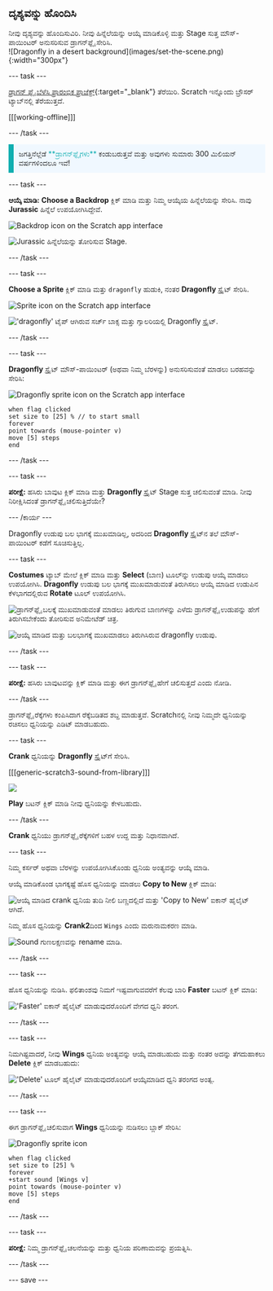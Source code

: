 ## ದೃಶ್ಯವನ್ನು ಹೊಂದಿಸಿ

<div style="display: flex; flex-wrap: wrap">
<div style="flex-basis: 200px; flex-grow: 1; margin-right: 15px;">
ನೀವು ದೃಶ್ಯವನ್ನು ಹೊಂದಿಸುವಿರಿ. ನೀವು ಹಿನ್ನೆಲೆಯನ್ನು ಆಯ್ಕೆ ಮಾಡಿಕೊಳ್ಳಿ ಮತ್ತು Stage ಸುತ್ತ ಮೌಸ್-ಪಾಯಿಂಟರ್‌ ಅನುಸರಿಸುವ ಡ್ರಾಗನ್‌ಫ್ಲೈ ಸೇರಿಸಿ.
</div>
<div>
![Dragonfly in a desert background](images/set-the-scene.png){:width="300px"}
</div>
</div>

--- task ---

[ಡ್ರಾಗನ್‌ ಫ್ಲೈ ಬೆಳೆಸಿ ಪ್ರಾರಂಭಿಕ ಪ್ರಾಜೆಕ್ಟ್](https://scratch.mit.edu/projects/535695413/editor){:target="_blank"} ತೆರೆಯಿರಿ. Scratch ಇನ್ನೊಂದು ಬ್ರೌಸರ್ ಟ್ಯಾಬ್‌ನಲ್ಲಿ ತೆರೆಯುತ್ತದೆ.

[[[working-offline]]]

--- /task ---

<p style="border-left: solid; border-width:10px; border-color: #0faeb0; background-color: aliceblue; padding: 10px;">
ಜಗತ್ತಿನೆಲ್ಲೆಡೆ <span style="color: #0faeb0">**ಡ್ರಾಗನ್‌ಫ್ಲೈಗಳು**</span> ಕಂಡುಬರುತ್ತವೆ ಮತ್ತು ಅವುಗಳು ಸುಮಾರು 300 ಮಿಲಿಯನ್‌ ವರ್ಷಗಳಿಂದಲೂ ಇವೆ!</p>

--- task ---

**ಆಯ್ಕೆ ಮಾಡಿ:** **Choose a Backdrop** ಕ್ಲಿಕ್‌ ಮಾಡಿ ಮತ್ತು ನಿಮ್ಮ ಆಯ್ಕೆಯ ಹಿನ್ನೆಲೆಯನ್ನು ಸೇರಿಸಿ. ನಾವು **Jurassic** ಹಿನ್ನೆಲೆ ಉಪಯೋಗಿಸಿದ್ದೇವೆ.

![Backdrop icon on the Scratch app interface](images/choose-backdrop-icon.png)

![Jurassic ಹಿನ್ನೆಲೆಯನ್ನು ತೋರಿಸುವ Stage.](images/Jurassic-backdrop.png)

--- /task ---

--- task ---

**Choose a Sprite** ಕ್ಲಿಕ್‌ ಮಾಡಿ ಮತ್ತು `dragonfly` ಹುಡುಕಿ, ನಂತರ **Dragonfly** ಸ್ಪ್ರೈಟ್‌ ಸೇರಿಸಿ.

![Sprite icon on the Scratch app interface](images/choose-sprite-icon.png)

!['dragonfly' ಟೈಪ್‌ ಆಗಿರುವ ಸರ್ಚ್‌ ಬಾಕ್ಸ ಮತ್ತು ಗ್ಯಾಲರಿಯಲ್ಲಿ Dragonfly ಸ್ಪ್ರೈಟ್.](images/dragonfly-search.png)

--- /task ---

--- task ---

**Dragonfly** ಸ್ಪ್ರೈಟ್‌ ಮೌಸ್-ಪಾಯಿಂಟರ್‌ (ಅಥವಾ ನಿಮ್ಮ ಬೆರಳನ್ನು) ಅನುಸರಿಸುವಂತೆ ಮಾಡಲು ಬರಹವನ್ನು ಸೇರಿಸಿ:

![Dragonfly sprite icon on the Scratch app interface](images/dragonfly-icon.png)

```blocks3
when flag clicked
set size to [25] % // to start small
forever
point towards (mouse-pointer v)
move [5] steps
end
```
--- /task ---

--- task ---

**ಪರೀಕ್ಷೆ:** ಹಸಿರು ಬಾವುಟ ಕ್ಲಿಕ್‌ ಮಾಡಿ ಮತ್ತು **Dragonfly** ಸ್ಪ್ರೈಟ್‌ Stage ಸುತ್ತ ಚಲಿಸುವಂತೆ ಮಾಡಿ. ನೀವು ನಿರೀಕ್ಷಿಸಿದಂತೆ ಡ್ರಾಗನ್‌ಫ್ಲೈ ಚಲಿಸುತ್ತಿದೆಯೇ?

--- /ಕಾರ್ಯ ---

Dragonfly ಉಡುಪು ಬಲ ಭಾಗಕ್ಕೆ ಮುಖಮಾಡಿಲ್ಲ, ಅದರಿಂದ **Dragonfly** ಸ್ಪ್ರೈಟ್‌ನ ತಲೆ ಮೌಸ್-ಪಾಯಿಂಟರ್‌ ಕಡೆಗೆ ಸೂಚಿಸುತ್ತಿಲ್ಲ.

--- task ---

**Costumes** ಟ್ಯಾಬ್‌ ಮೇಲೆ ಕ್ಲಿಕ್‌ ಮಾಡಿ ಮತ್ತು **Select** (ಬಾಣ) ಟೂಲ್‌ನ್ನು ಉಡುಪು ಆಯ್ಕೆ ಮಾಡಲು ಉಪಯೋಗಿಸಿ. **Dragonfly** ಉಡುಪು ಬಲ ಭಾಗಕ್ಕೆ ಮುಖಮಾಡುವಂತೆ ತಿರುಗಿಸಲು ಆಯ್ಕೆ ಮಾಡಿದ ಉಡುಪಿನ ಕೆಳಭಾಗದಲ್ಲಿರುವ **Rotate** ಟೂಲ್‌ ಉಪಯೋಗಿಸಿ.

![ಡ್ರಾಗನ್‌ಫ್ಲೈ ಬಲಕ್ಕೆ ಮುಖಮಾಡುವಂತೆ ಮಾಡಲು ತಿರುಗುವ ಬಾಣಗಳನ್ನು ಎಳೆದು ಡ್ರಾಗನ್‌ಫ್ಲೈ ಉಡುಪನ್ನು ಹೇಗೆ ತಿರುಗಿಸಬೇಕೆಂದು ತೋರಿಸುವ ಅನಿಮೇಟೆಡ್‌ ಚಿತ್ರ.](images/rotated-costume.gif)

![ಆಯ್ಕೆ ಮಾಡಿದ ಮತ್ತು ಬಲಭಾಗಕ್ಕೆ ಮುಖಮಾಡಲು ತಿರುಗಿಸಿರುವ dragonfly ಉಡುಪು.](images/rotated-costume.png)

--- /task ---

--- task ---

**ಪರೀಕ್ಷೆ:** ಹಸಿರು ಬಾವುಟವನ್ನು ಕ್ಲಿಕ್‌ ಮಾಡಿ ಮತ್ತು ಈಗ ಡ್ರಾಗನ್‌ಫ್ಲೈ ಹೇಗೆ ಚಲಿಸುತ್ತದೆ ಎಂದು ನೋಡಿ.

--- /task ---

ಡ್ರಾಗನ್‌ಫ್ಲೈ ರೆಕ್ಕೆಗಳು ಕಂಪಿಸಿದಾಗ ರೆಕ್ಕೆಬಡಿತದ ಶಬ್ದ ಮಾಡುತ್ತವೆ. Scratchನಲ್ಲಿ ನೀವು ನಿಮ್ಮದೇ ಧ್ವನಿಯನ್ನು ರಚಿಸಲು ಧ್ವನಿಯನ್ನು ಎಡಿಟ್‌ ಮಾಡಬಹುದು.

--- task ---

**Crank** ಧ್ವನಿಯನ್ನು **Dragonfly** ಸ್ಪ್ರೈಟ್‌ಗೆ ಸೇರಿಸಿ.

[[[generic-scratch3-sound-from-library]]]

![](images/crank-sound-editor.png)

**Play** ಬಟನ್‌ ಕ್ಲಿಕ್‌ ಮಾಡಿ ನೀವು ಧ್ವನಿಯನ್ನು ಕೇಳಬಹುದು.

--- /task ---

**Crank** ಧ್ವನಿಯು ಡ್ರಾಗನ್‌ಫ್ಲೈ ರೆಕ್ಕೆಗಳಿಗೆ ಬಹಳ ಉದ್ದ ಮತ್ತು ನಿಧಾನವಾಗಿದೆ.

--- task ---

ನಿಮ್ಮ ಕರ್ಸರ್‌ ಅಥವಾ ಬೆರಳನ್ನು ಉಪಯೋಗಿಸಿಕೊಂಡು ಧ್ವನಿಯ ಅಂತ್ಯವನ್ನು ಆಯ್ಕೆ ಮಾಡಿ.

ಆಯ್ಕೆ ಮಾಡಿಕೊಂಡ ಭಾಗಕ್ಕಷ್ಟೆ ಹೊಸ ಧ್ವನಿಯನ್ನು ಮಾಡಲು **Copy to New** ಕ್ಲಿಕ್‌ ಮಾಡಿ:

![ಆಯ್ಕೆ ಮಾಡಿದ crank ಧ್ವನಿಯ ತುದಿ ನೀಲಿ ಬಣ್ಣದಲ್ಲಿದೆ ಮತ್ತು 'Copy to New' ಐಕಾನ್‌ ಹೈಲೈಟ್‌ ಆಗಿದೆ.](images/crank-copy-end.png)

ನಿಮ್ಮ ಹೊಸ ಧ್ವನಿಯನ್ನು **Crank2**ದಿಂದ `Wings` ಎಂದು ಮರುನಾಮಕರಣ ಮಾಡಿ.

![Sound ಗುಣಲಕ್ಷಣವನ್ನು rename‌ ಮಾಡಿ.](images/crank-wings-sound.png)

--- /task ---

--- task ---

ಹೊಸ ಧ್ವನಿಯನ್ನು ನುಡಿಸಿ. ಫಲಿತಾಂಶವು ನಿಮಗೆ ಇಷ್ಟವಾಗುವವರೆಗೆ ಕೆಲವು ಬಾರಿ **Faster** ಬಟನ್‌ ಕ್ಲಿಕ್‌ ಮಾಡಿ:

!['Faster' ಐಕಾನ್‌ ಹೈಲೈಟ್‌ ಮಾಡುವುದರೊಂದಿಗೆ ವೇಗದ ಧ್ವನಿ ತರಂಗ.](images/wings-faster.png)

--- /task ---

--- task ---

ನಿಮಗಿಷ್ಟವಾದರೆ, ನೀವು **Wings** ಧ್ವನಿಯ ಅಂತ್ಯವನ್ನು ಆಯ್ಕೆ ಮಾಡಬಹುದು ಮತ್ತು ನಂತರ ಅದನ್ನು ತೆಗದುಹಾಕಲು **Delete** ಕ್ಲಿಕ್‌ ಮಾಡಬಹುದು:

!['Delete' ಟೂಲ್‌ ಹೈಲೈಟ್‌ ಮಾಡುವುದರೊಂದಿಗೆ ಆಯ್ಕೆಮಾಡಿದ ಧ್ವನಿ ತರಂಗದ ಅಂತ್ಯ.](images/wings-shorter.png)

--- /task ---

--- task ---

ಈಗ ಡ್ರಾಗನ್‌ಫ್ಲೈ ಚಲಿಸುವಾಗ **Wings** ಧ್ವನಿಯನ್ನು ನುಡಿಸಲು ಬ್ಲಾಕ್‌ ಸೇರಿಸಿ:

![Dragonfly sprite icon](images/dragonfly-icon.png)

```blocks3
when flag clicked
set size to [25] %
forever
+start sound [Wings v]
point towards (mouse-pointer v)
move [5] steps
end
```
--- /task ---

--- task ---

**ಪರೀಕ್ಷೆ:** ನಿಮ್ಮ ಡ್ರಾಗನ್‌ಫ್ಲೈ ಚಲನೆಯನ್ನು ಮತ್ತು ಧ್ವನಿಯ ಪರಿಣಾಮವನ್ನು ಪ್ರಯತ್ನಿಸಿ.

--- /task ---

--- save ---
